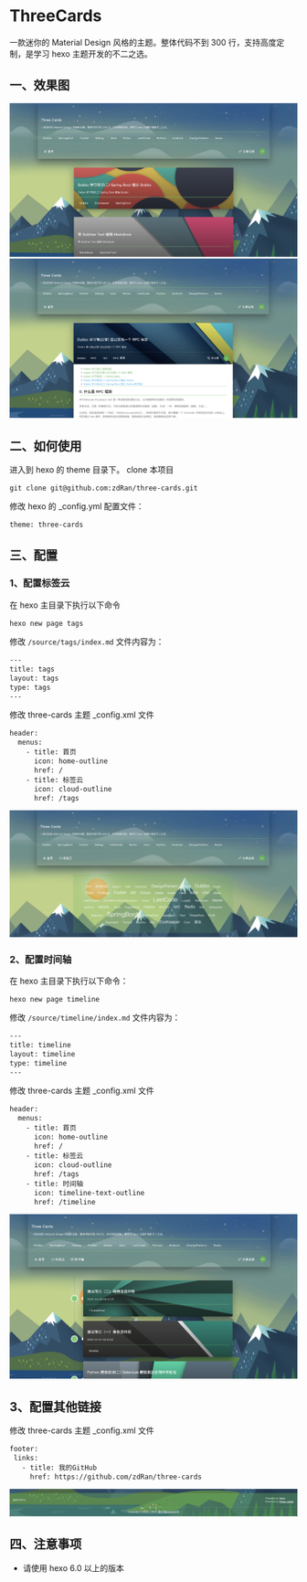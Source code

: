 # ThreeCards
一款迷你的 Material Design 风格的主题。整体代码不到 300 行，支持高度定制，是学习 hexo 主题开发的不二之选。

## 一、效果图

![首图](/resources/%E9%A6%96%E5%9B%BE.png)
![博客图](/resources/%E5%8D%9A%E5%AE%A2%E5%9B%BE.png)

## 二、如何使用
进入到 hexo 的 theme 目录下。 clone 本项目

```
git clone git@github.com:zdRan/three-cards.git
```
修改 hexo 的 _config.yml 配置文件：

```
theme: three-cards
```

## 三、配置
### 1、配置标签云
在 hexo 主目录下执行以下命令

```
hexo new page tags
```
修改 ```/source/tags/index.md``` 文件内容为：

```
---
title: tags
layout: tags
type: tags
---
```

修改 three-cards 主题 _config.xml 文件

```
header:
  menus:
    - title: 首页
      icon: home-outline
      href: /
    - title: 标签云
      icon: cloud-outline
      href: /tags
```
![标签云](/resources/%E6%A0%87%E7%AD%BE%E4%BA%91.png)


### 2、配置时间轴
在 hexo 主目录下执行以下命令：

```
hexo new page timeline
```

修改 ```/source/timeline/index.md``` 文件内容为：

```
---
title: timeline
layout: timeline
type: timeline
---
```

修改 three-cards 主题 _config.xml 文件

```
header:
  menus:
    - title: 首页
      icon: home-outline
      href: /
    - title: 标签云
      icon: cloud-outline
      href: /tags
    - title: 时间轴
      icon: timeline-text-outline
      href: /timeline
```
![时间轴](/resources/%E6%97%B6%E9%97%B4%E8%BD%B4.png)

## 3、配置其他链接
 修改 three-cards 主题 _config.xml 文件

 ```
footer:
  links:
    - title: 我的GitHub
      href: https://github.com/zdRan/three-cards

 ```
 ![页脚](/resources/%E9%A1%B5%E8%84%9A.png)

 ## 四、注意事项
 + 请使用 hexo 6.0 以上的版本